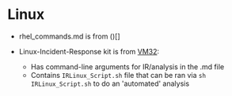 # Linux

- rhel_commands.md is from ()[]

- Linux-Incident-Response kit is from [VM32](https://github.com/vm32/Linux-Incident-Response.git):
  - Has command-line arguments for IR/analysis in the .md file
  - Contains ``IRLinux_Script.sh`` file that can be ran via ``sh IRLinux_Script.sh`` to do an 'automated' analysis
